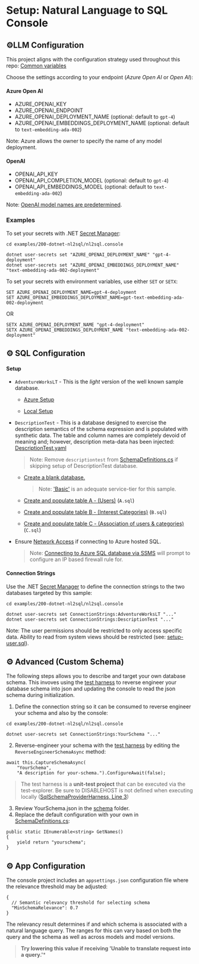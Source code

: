 # Setup: Natural Language to SQL Console

## ⚙️LLM Configuration

This project aligns with the configuration strategy used throughout this repo: 
[Common variables](https://github.com/microsoft/semantic-kernel/tree/main/dotnet/samples/KernelSyntaxExamples/README.md)

Choose the settings according to your endpoint (*Azure Open AI* or *Open AI*):

#### Azure Open AI
- AZURE_OPENAI_KEY
- AZURE_OPENAI_ENDPOINT
- AZURE_OPENAI_DEPLOYMENT_NAME (optional: default to `gpt-4`)
- AZURE_OPENAI_EMBEDDINGS_DEPLOYMENT_NAME (optional: default to `text-embedding-ada-002`)

Note: Azure allows the owner to specify the name of any model deployment.

#### OpenAI
- OPENAI_API_KEY
- OPENAI_API_COMPLETION_MODEL (optional: default to `gpt-4`)
- OPENAI_API_EMBEDDINGS_MODEL (optional: default to `text-embedding-ada-002`)

Note: [OpenAI model names are predetermined](https://platform.openai.com/docs/models/overview).

### Examples
To set your secrets with .NET 
[Secret Manager](https://learn.microsoft.com/en-us/aspnet/core/security/app-secrets):

```
cd examples/200-dotnet-nl2sql/nl2sql.console

dotnet user-secrets set "AZURE_OPENAI_DEPLOYMENT_NAME" "gpt-4-deployment"
dotnet user-secrets set "AZURE_OPENAI_EMBEDDINGS_DEPLOYMENT_NAME" "text-embedding-ada-002-deployment"
```

To set your secrets with environment variables, use either `SET` or `SETX`:
```
SET AZURE_OPENAI_DEPLOYMENT_NAME=gpt-4-deployment
SET AZURE_OPENAI_EMBEDDINGS_DEPLOYMENT_NAME=gpt-text-embedding-ada-002-deployment
```
OR
```
SETX AZURE_OPENAI_DEPLOYMENT_NAME "gpt-4-deployment"
SETX AZURE_OPENAI_EMBEDDINGS_DEPLOYMENT_NAME "text-embedding-ada-002-deployment"
```
## ⚙️ SQL Configuration

#### Setup

- `AdventureWorksLT` - This is the *light* version of the well known sample database.
    - [Azure Setup](https://learn.microsoft.com/sql/samples/adventureworks-install-configure#deploy-to-azure-sql-database)

    - [Local Setup](https://learn.microsoft.com/sql/samples/adventureworks-install-configure#download-backup-files)
    
- `DescriptionTest` - This is a database designed to exercise the description semantics of the schema expression and is populated with synthetic data.  The table and column names are completely devoid of meaning and; however, description meta-data has been injected: [DescriptionTest.yaml](./schema/DescriptionTest.yaml)

    > Note: Remove `descriptiontest` from [SchemaDefinitions.cs](../nl2sql.console/SchemaDefinitions.cs) if skipping setup of DescriptionTest database.

    - [Create a blank database.](https://learn.microsoft.com/en-us/azure/azure-sql/database/single-database-create-quickstart?view=azuresql&tabs=azure-portal)
        > Note: ['Basic'](https://learn.microsoft.com/en-us/azure/azure-sql/database/purchasing-models?view=azuresql-db) is an adequate service-tier for this sample.
    - [Create and populate table A - (Users)](./sql/DescriptionTest) (`A.sql`)

    - [Create and populate table B - (Interest Categories)](./sql/DescriptionTest) (`B.sql`)
    - [Create and populate table C - (Association of users & categories)](./sql/DescriptionTest) (`C.sql`)
- Ensure [Network Access](https://learn.microsoft.com/en-us/azure/azure-sql/database/connectivity-settings?view=azuresql&tabs=azure-portal) if connecting to Azure hosted SQL.
    > Note: [Connecting to Azure SQL database via SSMS](https://learn.microsoft.com/en-us/sql/ssms/object/connect-to-an-instance-from-object-explorer) will prompt to configure an IP based firewall rule for.

#### Connection Strings
Use the .NET [Secret Manager](https://learn.microsoft.com/en-us/aspnet/core/security/app-secrets)
to define the connection strings to the two databases targeted by this sample:

```
cd examples/200-dotnet-nl2sql/nl2sql.console

dotnet user-secrets set ConnectionStrings:AdventureWorksLT "..."
dotnet user-secrets set ConnectionStrings:DescriptionTest "..."
```

Note: The user permissions should be restricted to only access specific data.  Ability to read from system views should be restricted (see: [setup-user.sql](./sql/setup-user.sql)).

## ⚙️ Advanced (Custom Schema)
The following steps allows you to describe and target your own database schema.  This invoves using the [test harness](../nl2sql.harness/SqlSchemaProviderHarness.cs) to reverse engineer your database schema into json and updating the console to read the json schema during initialization.

1. Define the connection string so it can be consumed to reverse engineer your schema and also by the console:
```
cd examples/200-dotnet-nl2sql/nl2sql.console

dotnet user-secrets set ConnectionStrings:YourSchema "..."
```
2. Reverse-engineer your schema with the [test harness](../nl2sql.harness/SqlSchemaProviderHarness.cs) by editing the `ReverseEngineerSchemaAsync` method:
```
await this.CaptureSchemaAsync(
    "YourSchema",
    "A description for your-schema.").ConfigureAwait(false);
```

> The test harness is a **unit-test project** that can be executed via the test-explorer.  Be sure to DISABLEHOST is not defined when executing locally ([SqlSchemaProviderHarness, Line 3](../nl2sql.harness/SqlSchemaProviderHarness.cs))

3. Review YourSchema.json in the [schema](./schema/) folder.
4. Replace the default configuration with your own in [SchemaDefinitions.cs](../nl2sql.console/SchemaDefinitions.cs):
```
public static IEnumerable<string> GetNames()
{
    yield return "yourschema";
}
```

## ⚙️ App Configuration
The console project includes an `appsettings.json` configuration file where the relevance threshold may be adjusted:
```
{
  // Semantic relevancy threshold for selecting schema
  "MinSchemaRelevance": 0.7
}
```
The relevancy result determines if and which schema is associated with a natural language query.  The ranges for this can vary based on both the query and the schema as well as across models and model versions.  

>**Try lowering this value if receiving 'Unable to translate request into a query.'***
